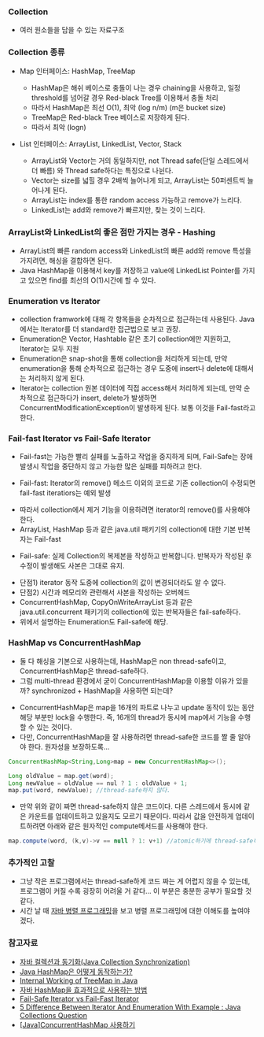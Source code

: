 ### Collection
- 여러 원소들을 담을 수 있는 자료구조


### Collection 종류

- Map 인터페이스: HashMap, TreeMap
  * HashMap은 해쉬 베이스로 충돌이 나는 경우 chaining을 사용하고, 일정 threshold를 넘어갈 경우 Red-black Tree를 이용해서 충돌 처리
  * 따라서 HashMap은 최선 O(1), 최악 (log n/m) (m은 bucket size)
  * TreeMap은 Red-black Tree 베이스로 저장하게 된다.
  * 따라서 최악 (logn)
  
- List 인터페이스: ArrayList, LinkedList, Vector, Stack
  * ArrayList와 Vector는 거의 동일하지만, not Thread safe(단일 스레드에서 더 빠름) 와 Thread safe하다는 특징으로 나뉜다.
  * Vector는 size를 넓힐 경우 2배씩 늘어나게 되고, ArrayList는 50퍼센트씩 늘어나게 된다.
  * ArrayList는 index를 통한 random access 가능하고 remove가 느리다.
  * LinkedList는 add와 remove가 빠르지만, 찾는 것이 느리다.
  
### ArrayList와 LinkedList의 좋은 점만 가지는 경우 - Hashing

- ArrayList의 빠른 random access와 LinkedList의 빠른 add와 remove 특성을 가지려면, 해싱을 결합하면 된다.
- Java HashMap을 이용해서 key를 저장하고 value에 LinkedList Pointer를 가지고 있으면 find를 최선의 O(1)시간에 할 수 있다.

### Enumeration vs Iterator

- collection framwork에 대해 각 항목들을 순차적으로 접근하는데 사용된다. Java에서는 Iterator를 더 standard한 접근법으로 보고 권장.
- Enumeration은 Vector, Hashtable 같은 초기 collection에만 지원하고, Iterator는 모두 지원
- Enumeration은 snap-shot을 통해 collection을 처리하게 되는데, 만약 enumeration을 통해 순차적으로 접근하는 경우 도중에 insert나 delete에 대해서는 처리하지 않게 된다.
- Iterator는 collection 원본 데이터에 직접 access해서 처리하게 되는데, 만약 순차적으로 접근하다가 insert, delete가 발생하면 ConcurrentModificationException이 발생하게 된다. 보통 이것을 Fail-fast라고 한다.


### Fail-fast Iterator vs Fail-Safe Iterator

- Fail-fast는 가능한 빨리 실패를 노출하고 작업을 중지하게 되며, Fail-Safe는 장애 발생시 작업을 중단하지 않고 가능한 많은 실패를 피하려고 한다.

- Fail-fast: Iterator의 remove() 메소드 이외의 코드로 기존 collection이 수정되면 fail-fast iteratiors는 예외 발생
 * 따라서 collection에서 제거 기능을 이용하려면 iterator의 remove()를 사용해야 한다.
 * ArrayList, HashMap 등과 같은 java.util 패키기의 collection에 대한 기본 반복자는 Fail-fast
- Fail-safe: 실제 Collection의 복제본을 작성하고 반복합니다. 반복자가 작성된 후 수정이 발생해도 사본은 그대로 유지. 
 * 단점1) iterator 동작 도중에 collection의 값이 변경되더라도 알 수 없다.
 * 단점2) 시간과 메모리와 관련해서 사본을 작성하는 오버헤드
 * ConcurrentHashMap, CopyOnWriteArrayList 등과 같은 java.util.concurrent 패키기의 collection에 있는 반복자들은 fail-safe하다.
 * 위에서 설명하는 Enumeration도 Fail-safe에 해당.


### HashMap vs ConcurrentHashMap

- 둘 다 해싱을 기본으로 사용하는데, HashMap은 non thread-safe이고, ConcurrentHashMap은 thread-safe하다.
- 그럼 multi-thread 환경에서 굳이 ConcurrentHashMap을 이용할 이유가 있을까? synchronized + HashMap을 사용하면 되는데?
 * ConcurrentHashMap은 map을 16개의 파트로 나누고 update 동작이 있는 동안 해당 부분만 lock을 수행한다. 즉, 16개의 thread가 동시에 map에서 기능을 수행할 수 있는 것이다.
 * 다만, ConcurrentHashMap을 잘 사용하려면 thread-safe한 코드를 짤 줄 알아야 한다. 원자성을 보장하도록...
 
 ```java
 ConcurrentHashMap<String,Long>map = new ConcurrentHashMap<>();
 
 Long oldValue = map.get(word);
 Long newValue = oldValue == nul ? 1 : oldValue + 1;
 map.put(word, newValue); //thread-safe하지 않다.
 ```
 * 만약 위와 같이 짜면 thread-safe하지 않은 코드이다. 다른 스레드에서 동시에 같은 카운트를 업데이트하고 있을지도 모르기 때문이다.
 따라서 값을 안전하게 업데이트하려면 아래와 같은 원자적인 compute메서드를 사용해야 한다.
 
 ```java
 map.compute(word, (k,v)->v == null ? 1: v+1) //atomic하기에 thread-safe하다.
 ```

### 추가적인 고찰

- 그냥 작은 프로그램에서는 thread-safe하게 코드 짜는 게 어렵지 않을 수 있는데, 프로그램이 커질 수록 굉장히 어려울 거 같다... 이 부분은 충분한 공부가 필요할 것 같다.
- 시간 날 때 [자바 병렬 프로그래밍](http://www.yes24.com/Product/Goods/3015162)을 보고 병렬 프로그래밍에 대한 이해도를 높여야겠다. 

### 참고자료

- [자바 컬렉션과 동기화(Java Collection Synchronization)](https://madplay.github.io/post/java-collection-synchronize)
- [Java HashMap은 어떻게 동작하는가?](https://d2.naver.com/helloworld/831311)
- [Internal Working of TreeMap in Java](https://www.dineshonjava.com/internal-working-of-treemap-in-java/)
- [자바 HashMap을 효과적으로 사용하는 방법](http://tech.javacafe.io/2018/12/03/HashMap/)
- [Fail-Safe Iterator vs Fail-Fast Iterator](https://simuing.tistory.com/261)
- [5 Difference Between Iterator And Enumeration With Example : Java Collections Question](https://javahungry.blogspot.com/2013/06/difference-between-iterator-and-enumeration-collections-java-interview-question-with-example.html)
- [[Java]ConcurrentHashMap 사용하기](https://m.blog.naver.com/PostView.nhn?blogId=horajjan&logNo=220584946854&proxyReferer=https:%2F%2Fwww.google.com%2F)

